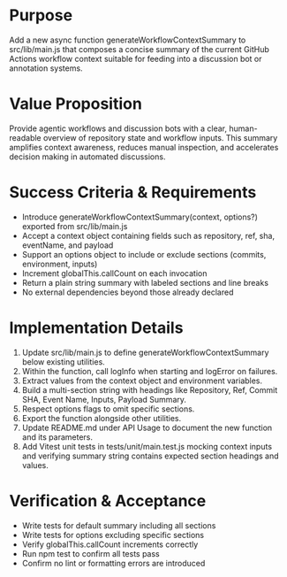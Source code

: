 # Purpose
Add a new async function generateWorkflowContextSummary to src/lib/main.js that composes a concise summary of the current GitHub Actions workflow context suitable for feeding into a discussion bot or annotation systems.

# Value Proposition
Provide agentic workflows and discussion bots with a clear, human-readable overview of repository state and workflow inputs. This summary amplifies context awareness, reduces manual inspection, and accelerates decision making in automated discussions.

# Success Criteria & Requirements
* Introduce generateWorkflowContextSummary(context, options?) exported from src/lib/main.js
* Accept a context object containing fields such as repository, ref, sha, eventName, and payload
* Support an options object to include or exclude sections (commits, environment, inputs)
* Increment globalThis.callCount on each invocation
* Return a plain string summary with labeled sections and line breaks
* No external dependencies beyond those already declared

# Implementation Details
1. Update src/lib/main.js to define generateWorkflowContextSummary below existing utilities.
2. Within the function, call logInfo when starting and logError on failures.
3. Extract values from the context object and environment variables.
4. Build a multi-section string with headings like Repository, Ref, Commit SHA, Event Name, Inputs, Payload Summary.
5. Respect options flags to omit specific sections.
6. Export the function alongside other utilities.
7. Update README.md under API Usage to document the new function and its parameters.
8. Add Vitest unit tests in tests/unit/main.test.js mocking context inputs and verifying summary string contains expected section headings and values.

# Verification & Acceptance
* Write tests for default summary including all sections
* Write tests for options excluding specific sections
* Verify globalThis.callCount increments correctly
* Run npm test to confirm all tests pass
* Confirm no lint or formatting errors are introduced